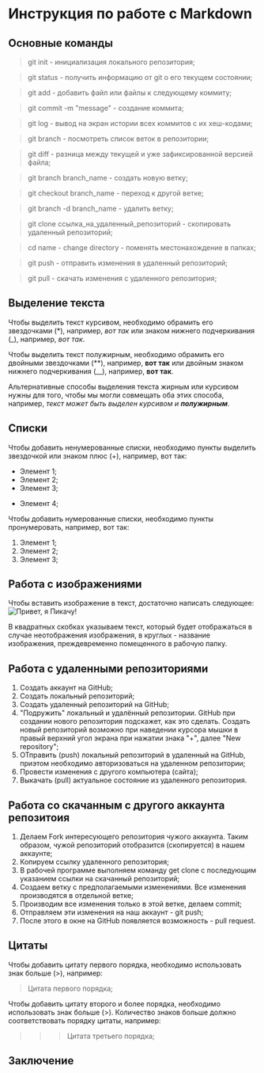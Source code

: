 # Инструкция по работе с Markdown

## Основные команды

> git init - инициализация локального репозитория;

> git status - получить информацию от git о его текущем состоянии;

> git add - добавить файл или файлы к следующему коммиту;

> git commit -m "message" - создание коммита;

> git log - вывод на экран истории всех коммитов с их хеш-кодами;

> git branch - посмотреть список веток в репозитории;

> git diff - разница между текущей и уже зафиксированной версией файла;

> git branch branch_name - создать новую ветку;

> git checkout branch_name - переход к другой ветке;

> git branch -d branch_name - удалить ветку;

> git clone ссылка_на_удаленный_репозиторий - скопировать удаленный репозиторий;

> cd name - change directory - поменять местонахождение в папках;

> git push - отправить изменения в удаленный репозиторий;

> git pull - скачать изменения с удаленного репозитория;


## Выделение текста

Чтобы выделить текст курсивом, необходимо обрамить его звездочками (*), например, *вот так* или знаком нижнего подчеркивания (_), например, _вот так_.

Чтобы выделить текст полужирным, необходимо обрамить его двойными звездочками (**), например, **вот так** или двойным знаком нижнего подчеркивания (__), например, __вот так__.

Альтернативные способы выделения текста жирным или курсивом нужны для того, чтобы мы могли совмещать оба этих способа, например, _текст может быть выделен курсивом и **полужирным**_.

## Списки

Чтобы добавить ненумерованные списки, необходимо пункты выделить звездочкой или знаком плюс (+), например, вот так:

* Элемент 1;
* Элемент 2;
* Элемент 3;
+ Элемент 4;

Чтобы добавить нумерованные списки, необходимо пункты пронумеровать, например, вот так:

1. Элемент 1;
2. Элемент 2;
3. Элемент 3;

## Работа с изображениями

Чтобы вставить изображение в текст, достаточно написать следующее:
![Привет, я Пикачу!](Pikachu.webp)

В квадратных скобках указываем текст, который будет отображаться в случае неотображения изображения, в круглых - название изображения, преждевременно помещенного в рабочую папку.

## Работа с удаленными репозиториями

1. Создать аккаунт на GitHub;
2. Создать локальный репозиторий;
3. Создать удаленный репозиторий на GitHub;
4. "Подружить" локальный и удалённый репозитории. GitHub при создании нового репозитория подскажет, как это сделать. Создать новый репозиторий возможно при наведении курсора мышки в правый верхний угол экрана при нажатии знака "+", далее "New repository";
5. ОТправить (push) локальный репозиторий в удаленный на GitHub, приэтом необходимо авторизоваться на удаленном репозитории;
6. Провести изменения с другого компьютера (сайта);
7. Выкачать (pull) актуальное состояние из удаленного репозитория.

## Работа со скачанным с другого аккаунта репозитоия

1. Делаем Fork интересующего репозитория чужого аккаунта. Таким образом, чужой репозиторий отобразится (скопируется) в нашем аккаунте;
2. Копируем ссылку удаленного репозитория;
3. В рабочей программе выполняем команду get clone с последующим указанием ссылки на скачанный репозиторий;
4. Создаем ветку с предполагаемыми изменениями. Все изменения производятся в отдельной ветке;
5. Производим все изменения только в этой ветке, делаем commit;
6. Отправляем эти изменения на наш аккаунт - git push;
7. После этого в окне на GitHub появляется возможность - pull request.

## Цитаты

Чтобы добавить цитату первого порядка, необходимо использовать знак больше (>), например:

> Цитата первого порядка;

Чтобы добавить цитату второго и более порядка, необходимо использовать знак больше (>). Количество знаков больше должно соответствовать порядку цитаты, например:

>>> Цитата третьего порядка;

## Заключение
